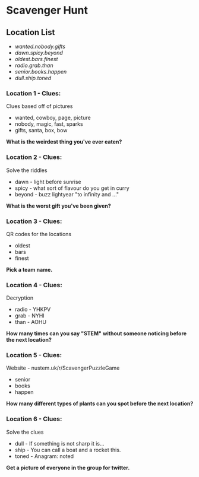 # Scavenger Hunt

## Location List

- *wanted.nobody.gifts*
- *dawn.spicy.beyond*
- *oldest.bars.finest*
- *radio.grab.than*
- *senior.books.happen*
- *dull.ship.toned*



### Location 1 - Clues:

Clues based off of pictures

- wanted, cowboy, page, picture
- nobody, magic,  fast, sparks
- gifts, santa, box,  bow

**What is the weirdest thing you've ever eaten?**



### Location 2 - Clues:

Solve the riddles

- dawn - light before sunrise
- spicy - what sort of flavour do you get in curry
- beyond - buzz lightyear "to infinity and ..."

**What is the worst gift you've been given?**



### Location 3 - Clues:

QR codes for the locations

- oldest
- bars
- finest

**Pick a team name.**



### Location 4 - Clues:

Decryption

- radio - YHKPV
- grab - NYHI
- than - AOHU

**How many times can you say  "STEM" without someone noticing before the next location?**



### Location 5 - Clues:

Website - nustem.uk/r/ScavengerPuzzleGame

- senior
- books
- happen

**How many different types of plants can you spot before the next location?**



### Location 6 - Clues:

Solve the clues

- dull - If something is not sharp it is...
- ship - You can call a boat and a rocket this.
- toned - Anagram: noted

**Get a picture of everyone in the group for twitter.**
